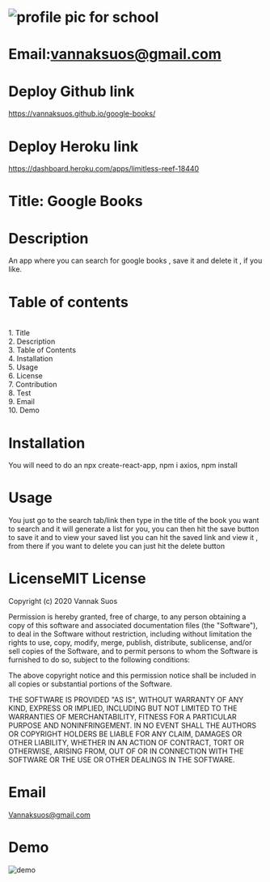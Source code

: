 
# ![profile pic for school](https://avatars1.githubusercontent.com/u/59664686?v=4)

# Email:vannaksuos@gmail.com

# Deploy Github link
https://vannaksuos.github.io/google-books/

# Deploy Heroku link
https://dashboard.heroku.com/apps/limitless-reef-18440

# Title: Google Books

# Description
An app where you can search for google books , save it and delete it , if you like.

# Table of contents
<br/>1. Title<br/>2. Description<br/>3. Table of Contents<br/>4. Installation<br/>5. Usage<br/>6. License<br/>7. Contribution<br/>8. Test<br/>9. Email<br/>10. Demo<br/>

# Installation
You will need to do an npx create-react-app, npm i axios, npm install 

# Usage
You just go to the search tab/link then type in the title of the book you want to search and it will generate a list for you, you can then hit the save button to save it and to view your saved list you can hit the saved link and view it , from there if you want to delete you can just hit the delete button

# LicenseMIT License

Copyright (c) 2020 Vannak Suos

Permission is hereby granted, free of charge, to any person obtaining a copy of this software and associated documentation files (the "Software"), to deal in the Software without restriction, including without limitation the rights to use, copy, modify, merge, publish, distribute, sublicense, and/or sell copies of the Software, and to permit persons to whom the Software is furnished to do so, subject to the following conditions:

The above copyright notice and this permission notice shall be included in all copies or substantial portions of the Software.

THE SOFTWARE IS PROVIDED "AS IS", WITHOUT WARRANTY OF ANY KIND, EXPRESS OR IMPLIED, INCLUDING BUT NOT LIMITED TO THE WARRANTIES OF MERCHANTABILITY, FITNESS FOR A PARTICULAR PURPOSE AND NONINFRINGEMENT. IN NO EVENT SHALL THE AUTHORS OR COPYRIGHT HOLDERS BE LIABLE FOR ANY CLAIM, DAMAGES OR OTHER LIABILITY, WHETHER IN AN ACTION OF CONTRACT, TORT OR OTHERWISE, ARISING FROM, OUT OF OR IN CONNECTION WITH THE SOFTWARE OR THE USE OR OTHER DEALINGS IN THE SOFTWARE.


# Email
Vannaksuos@gmail.com

# Demo
![demo](https://user-images.githubusercontent.com/59664686/85418585-f4548100-b53e-11ea-8aec-aa4b58a32b80.gif)

